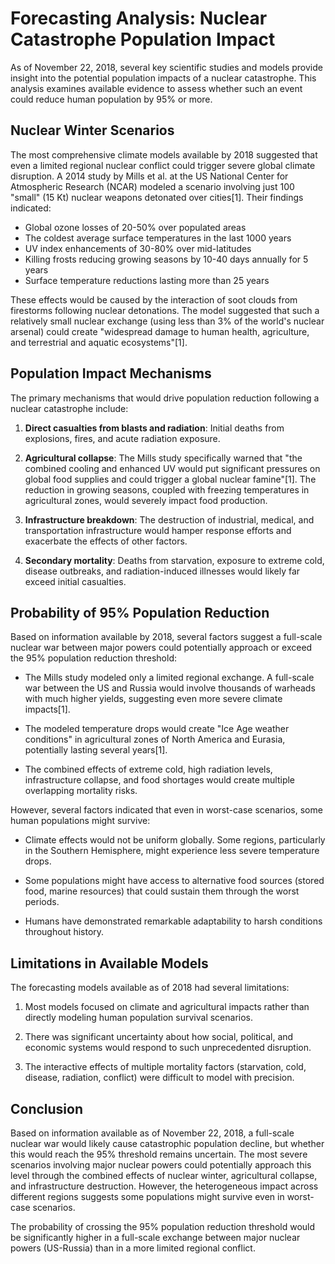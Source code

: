 # Forecasting Analysis: Nuclear Catastrophe Population Impact

As of November 22, 2018, several key scientific studies and models provide insight into the potential population impacts of a nuclear catastrophe. This analysis examines available evidence to assess whether such an event could reduce human population by 95% or more.

## Nuclear Winter Scenarios

The most comprehensive climate models available by 2018 suggested that even a limited regional nuclear conflict could trigger severe global climate disruption. A 2014 study by Mills et al. at the US National Center for Atmospheric Research (NCAR) modeled a scenario involving just 100 "small" (15 Kt) nuclear weapons detonated over cities[1]. Their findings indicated:

- Global ozone losses of 20-50% over populated areas
- The coldest average surface temperatures in the last 1000 years
- UV index enhancements of 30-80% over mid-latitudes
- Killing frosts reducing growing seasons by 10-40 days annually for 5 years
- Surface temperature reductions lasting more than 25 years

These effects would be caused by the interaction of soot clouds from firestorms following nuclear detonations. The model suggested that such a relatively small nuclear exchange (using less than 3% of the world's nuclear arsenal) could create "widespread damage to human health, agriculture, and terrestrial and aquatic ecosystems"[1].

## Population Impact Mechanisms

The primary mechanisms that would drive population reduction following a nuclear catastrophe include:

1. **Direct casualties from blasts and radiation**: Initial deaths from explosions, fires, and acute radiation exposure.

2. **Agricultural collapse**: The Mills study specifically warned that "the combined cooling and enhanced UV would put significant pressures on global food supplies and could trigger a global nuclear famine"[1]. The reduction in growing seasons, coupled with freezing temperatures in agricultural zones, would severely impact food production.

3. **Infrastructure breakdown**: The destruction of industrial, medical, and transportation infrastructure would hamper response efforts and exacerbate the effects of other factors.

4. **Secondary mortality**: Deaths from starvation, exposure to extreme cold, disease outbreaks, and radiation-induced illnesses would likely far exceed initial casualties.

## Probability of 95% Population Reduction

Based on information available by 2018, several factors suggest a full-scale nuclear war between major powers could potentially approach or exceed the 95% population reduction threshold:

- The Mills study modeled only a limited regional exchange. A full-scale war between the US and Russia would involve thousands of warheads with much higher yields, suggesting even more severe climate impacts[1].

- The modeled temperature drops would create "Ice Age weather conditions" in agricultural zones of North America and Eurasia, potentially lasting several years[1].

- The combined effects of extreme cold, high radiation levels, infrastructure collapse, and food shortages would create multiple overlapping mortality risks.

However, several factors indicated that even in worst-case scenarios, some human populations might survive:

- Climate effects would not be uniform globally. Some regions, particularly in the Southern Hemisphere, might experience less severe temperature drops.

- Some populations might have access to alternative food sources (stored food, marine resources) that could sustain them through the worst periods.

- Humans have demonstrated remarkable adaptability to harsh conditions throughout history.

## Limitations in Available Models

The forecasting models available as of 2018 had several limitations:

1. Most models focused on climate and agricultural impacts rather than directly modeling human population survival scenarios.

2. There was significant uncertainty about how social, political, and economic systems would respond to such unprecedented disruption.

3. The interactive effects of multiple mortality factors (starvation, cold, disease, radiation, conflict) were difficult to model with precision.

## Conclusion

Based on information available as of November 22, 2018, a full-scale nuclear war would likely cause catastrophic population decline, but whether this would reach the 95% threshold remains uncertain. The most severe scenarios involving major nuclear powers could potentially approach this level through the combined effects of nuclear winter, agricultural collapse, and infrastructure destruction. However, the heterogeneous impact across different regions suggests some populations might survive even in worst-case scenarios.

The probability of crossing the 95% population reduction threshold would be significantly higher in a full-scale exchange between major nuclear powers (US-Russia) than in a more limited regional conflict.